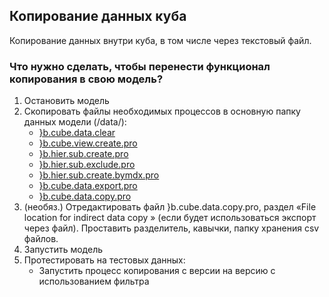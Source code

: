 ## Копирование данных куба

Копирование данных внутри куба, в том числе через текстовый файл.

### Что нужно сделать, чтобы перенести функционал копирования в свою модель?

1.  Остановить модель
2.  Скопировать файлы необходимых процессов в основную папку данных модели (/data/):
    - [}b.cube.data.clear](https://github.com/k2z3/b_model/wiki/%7Db.cube.data.clear)
    - [}b.cube.view.create.pro](/../wiki/}b.cube.view.create)
    - [}b.hier.sub.create.pro](./wiki/}b.hier.sub.create)
    - [}b.hier.sub.exclude.pro](../wiki/}b.hier.sub.exclude)
    - [}b.hier.sub.create.bymdx.pro](wiki/}b.hier.sub.create.bymdx)
    - [}b.cube.data.export.pro](/wiki/}b.cube.data.export)
    - [}b.cube.data.copy.pro](/wiki/}b.cube.data.copy)
3.  (необяз.) Отредактировать файл }b.cube.data.copy.pro, раздел «File location for indirect data copy » (если будет использоваться экспорт через файл). Проставить разделитель, кавычки, папку хранения csv файлов.
4.  Запустить модель
5.  Протестировать на тестовых данных:
    - Запустить процесс копирования с версии на версию с использованием фильтра

